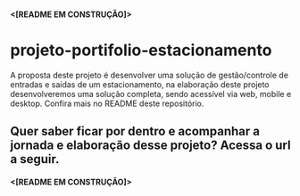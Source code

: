 #### <[README EM CONSTRUÇÃO]>

# projeto-portifolio-estacionamento
A proposta deste projeto é desenvolver uma solução de gestão/controle de entradas e saídas de um estacionamento, na elaboração deste projeto desenvolveremos uma solução completa, sendo acessível via web, mobile e desktop. Confira mais no README deste repositório.

## Quer saber ficar por dentro e acompanhar a jornada e elaboração desse projeto? Acessa o url a seguir.

#### <[README EM CONSTRUÇÃO]>
